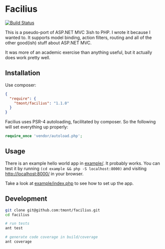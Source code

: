 # Facilius
[![Build Status](https://travis-ci.org/tmont/facilius.png)](https://travis-ci.org/tmont/facilius)

This is a pseudo-port of ASP.NET MVC 3ish to PHP. I wrote it
because I wanted to. It supports model binding, action filters,
routing and all of the other good(ish) stuff about ASP.NET MVC.

It was more of an academic exercise than anything useful,
but it actually does work pretty well.

## Installation
Use composer:

```json
{
  "require": {
    "tmont/facilius": "1.1.0"
  }
}
```

Facilius uses PSR-4 autoloading, facilitated by composer. So the following
will set everything up properly:

```php
require_once 'vendor/autoload.php';
```

## Usage
There is an example hello world app in [example/](./example). It
probably works. You can test it by running `(cd example && php -S localhost:8000)`
and visiting [http://localhost:8000/](http://localhost:8000/) in your browser.

Take a look at [example/index.php](./example/index.php) to see how to set up the app.

## Development
```bash
git clone git@github.com:tmont/facilius.git
cd facilius

# run tests
ant test

# generate code coverage in build/coverage
ant coverage
```
